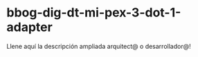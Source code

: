 # bbog-dig-dt-mi-pex-3-dot-1-adapter
Llene aquí la descripción ampliada arquitect@ o desarrollador@!

